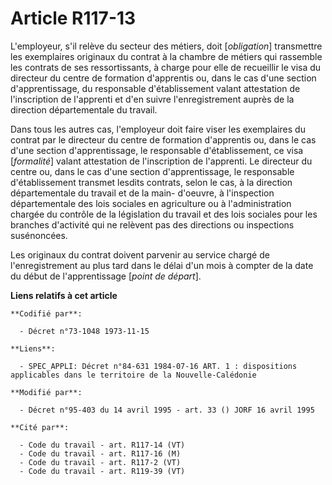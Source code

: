 # Article R117-13

L'employeur, s'il relève du secteur des métiers, doit [*obligation*] transmettre les exemplaires originaux du contrat à la
chambre de métiers qui rassemble les contrats de ses ressortissants, à charge pour elle de recueillir le visa du directeur du
centre de formation d'apprentis ou, dans le cas d'une section d'apprentissage, du responsable d'établissement valant
attestation de l'inscription de l'apprenti et d'en suivre l'enregistrement auprès de la direction départementale du travail.

Dans tous les autres cas, l'employeur doit faire viser les exemplaires du contrat par le directeur du centre de formation
d'apprentis ou, dans le cas d'une section d'apprentissage, le responsable d'établissement, ce visa [*formalité*] valant
attestation de l'inscription de l'apprenti. Le directeur du centre ou, dans le cas d'une section d'apprentissage, le
responsable d'établissement transmet lesdits contrats, selon le cas, à la direction départementale du travail et de la main-
d'oeuvre, à l'inspection départementale des lois sociales en agriculture ou à l'administration chargée du contrôle de la
législation du travail et des lois sociales pour les branches d'activité qui ne relèvent pas des directions ou inspections
susénoncées.

Les originaux du contrat doivent parvenir au service chargé de l'enregistrement au plus tard dans le délai d'un mois à
compter de la date du début de l'apprentissage [*point de départ*].

**Liens relatifs à cet article**

	**Codifié par**:

	  - Décret n°73-1048 1973-11-15

	**Liens**:

	  - SPEC_APPLI: Décret n°84-631 1984-07-16 ART. 1 : dispositions applicables dans le territoire de la Nouvelle-Calédonie

	**Modifié par**:

	  - Décret n°95-403 du 14 avril 1995 - art. 33 () JORF 16 avril 1995

	**Cité par**:

	  - Code du travail - art. R117-14 (VT)
	  - Code du travail - art. R117-16 (M)
	  - Code du travail - art. R117-2 (VT)
	  - Code du travail - art. R119-39 (VT)
